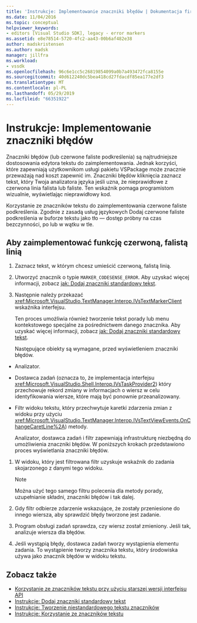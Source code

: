 ```yaml
---
title: 'Instrukcje: Implementowanie znaczniki błędów | Dokumentacja firmy Microsoft'
ms.date: 11/04/2016
ms.topic: conceptual
helpviewer_keywords:
- editors [Visual Studio SDK], legacy - error markers
ms.assetid: e8e78514-5720-4fc2-aa43-00b6af482e38
author: madskristensen
ms.author: madsk
manager: jillfra
ms.workload:
- vssdk
ms.openlocfilehash: 96c6e1cc5c26819854099a0b7a493472fca8155e
ms.sourcegitcommit: 40d612240dc5bea418cd27fdacdf85ea177e2df3
ms.translationtype: MT
ms.contentlocale: pl-PL
ms.lasthandoff: 05/29/2019
ms.locfileid: "66351922"
---
```

# <a name="how-to-implement-error-markers"></a>Instrukcje: Implementowanie znaczniki błędów
Znaczniki błędów (lub czerwone faliste podkreślenia) są najtrudniejsze dostosowania edytora tekstu do zaimplementowania. Jednak korzyści, które zapewniają użytkownikom usługi pakietu VSPackage może znacznie przeważają nad koszt zapewnić im. Znaczniki błędów kliknięcia zaznacz tekst, który Twoja analizatora języka jeśli uzna, że nieprawidłowe z czerwona linia falista lub faliste. Ten wskaźnik pomaga programistom wizualnie, wyświetlając nieprawidłowy kod.

 Korzystanie ze znaczników tekstu do zaimplementowania czerwone faliste podkreślenia. Zgodnie z zasadą usług językowych Dodaj czerwone faliste podkreślenia w buforze tekstu jako tło — dostęp próbny na czas bezczynności, po lub w wątku w tle.

## <a name="to-implement-the-red-wavy-underline-feature"></a>Aby zaimplementować funkcję czerwoną, falistą linią

1. Zaznacz tekst, w którym chcesz umieścić czerwoną, falistą linią.

2. Utworzyć znacznik o typie `MARKER_CODESENSE_ERROR`. Aby uzyskać więcej informacji, zobacz [jak: Dodaj znaczniki standardowy tekst](../extensibility/how-to-add-standard-text-markers.md).

3. Następnie należy przekazać <xref:Microsoft.VisualStudio.TextManager.Interop.IVsTextMarkerClient> wskaźnika interfejsu.

   Ten proces umożliwia również tworzenie tekst porady lub menu kontekstowego specjalne za pośrednictwem danego znacznika. Aby uzyskać więcej informacji, zobacz [jak: Dodaj znaczniki standardowy tekst](../extensibility/how-to-add-standard-text-markers.md).

   Następujące obiekty są wymagane, przed wyświetleniem znaczniki błędów.

- Analizator.

- Dostawca zadań (oznacza to, że implementacja interfejsu <xref:Microsoft.VisualStudio.Shell.Interop.IVsTaskProvider2>) który przechowuje rekord zmiany w informacjach o wiersz w celu identyfikowania wiersze, które mają być ponownie przeanalizowany.

- Filtr widoku tekstu, który przechwytuje karetki zdarzenia zmian z widoku przy użyciu <xref:Microsoft.VisualStudio.TextManager.Interop.IVsTextViewEvents.OnChangeCaretLine%2A>) metody.

  Analizator, dostawca zadań i filtr zapewniają infrastrukturę niezbędną do umożliwienia znaczniki błędów. W poniższych krokach przedstawiono proces wyświetlania znaczniki błędów.

1. W widoku, który jest filtrowana filtr uzyskuje wskaźnik do zadania skojarzonego z danymi tego widoku.

    > [!NOTE]
    > Można użyć tego samego filtru polecenia dla metody porady, uzupełnianie składni, znaczniki błędów i tak dalej.

2. Gdy filtr odbierze zdarzenie wskazujące, że zostały przeniesione do innego wiersza, aby sprawdzić błędy tworzone jest zadanie.

3. Program obsługi zadań sprawdza, czy wiersz został zmieniony. Jeśli tak, analizuje wiersza dla błędów.

4. Jeśli wystąpią błędy, dostawca zadań tworzy wystąpienia elementu zadania. To wystąpienie tworzy znacznika tekstu, który środowiska używa jako znacznik błędów w widoku tekstu.

## <a name="see-also"></a>Zobacz także
- [Korzystanie ze znaczników tekstu przy użyciu starszej wersji interfejsu API](../extensibility/using-text-markers-with-the-legacy-api.md)
- [Instrukcje: Dodaj znaczniki standardowy tekst](../extensibility/how-to-add-standard-text-markers.md)
- [Instrukcje: Tworzenie niestandardowego tekstu znaczników](../extensibility/how-to-create-custom-text-markers.md)
- [Instrukcje: Korzystanie ze znaczników tekstu](../extensibility/how-to-use-text-markers.md)
